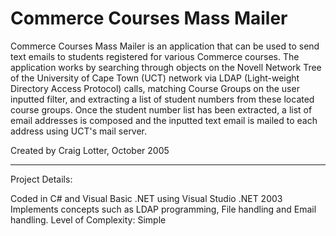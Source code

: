 Commerce Courses Mass Mailer
============================

Commerce Courses Mass Mailer is an application that can be used to send text emails to students registered for various Commerce courses. The application works by searching through objects on the Novell Network Tree of the University of Cape Town (UCT) network via LDAP (Light-weight Directory Access Protocol) calls, matching Course Groups on the user inputted filter, and extracting a list of student numbers from these located course groups. Once the student number list has been extracted, a list of email addresses is composed and the inputted text email is mailed to each address using UCT's mail server.

Created by Craig Lotter, October 2005

*********************************

Project Details:

Coded in C# and Visual Basic .NET using Visual Studio .NET 2003
Implements concepts such as LDAP programming, File handling and Email handling.
Level of Complexity: Simple
